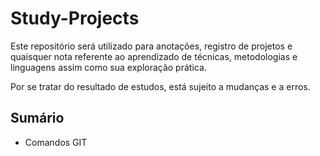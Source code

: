 # Study-Projects

Este repositório será utilizado para anotações, registro de projetos e quaisquer nota referente ao aprendizado de técnicas, metodologias e linguagens assim como sua exploração prática. 

Por se tratar do resultado de estudos, está sujeito a mudanças e a erros. 

## Sumário 

- Comandos GIT 
